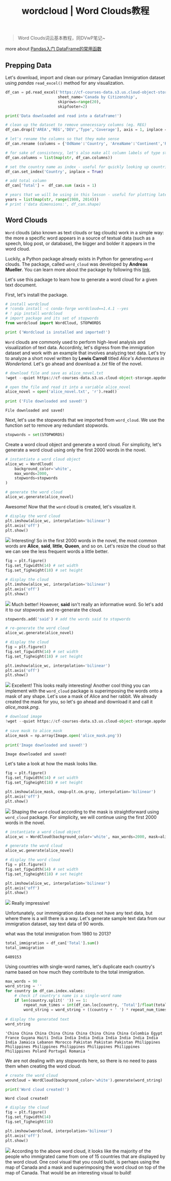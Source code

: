 ﻿---
 title: wordcloud | Word Clouds教程
 date: 
 updated: 
 categories:
 - DSci
 - Visualization
 tags:
 - DataScience
 - Visualization
 - wordcloud
---
>Word Clouds词云基本教程，同DVwP笔记~
<!--less-->

more about [Pandas入门 DataFrame的常用函数](https://blog.csdn.net/weixin_43360896/article/details/111874473)



## Prepping Data
Let's download, import and clean our primary Canadian Immigration dataset using _pandas_ `read_excel()` method for any visualization.

```python
df_can = pd.read_excel('https://cf-courses-data.s3.us.cloud-object-storage.appdomain.cloud/IBMDeveloperSkillsNetwork-DV0101EN-SkillsNetwork/Data%20Files/Canada.xlsx',
                       sheet_name='Canada by Citizenship',
                       skiprows=range(20),
                       skipfooter=2)

print('Data downloaded and read into a dataframe!')

# clean up the dataset to remove unnecessary columns (eg. REG) 
df_can.drop(['AREA','REG','DEV','Type','Coverage'], axis = 1, inplace = True)

# let's rename the columns so that they make sense
df_can.rename (columns = {'OdName':'Country', 'AreaName':'Continent','RegName':'Region'}, inplace = True)

# for sake of consistency, let's also make all column labels of type string
df_can.columns = list(map(str, df_can.columns))

# set the country name as index - useful for quickly looking up countries using .loc method
df_can.set_index('Country', inplace = True)

# add total column
df_can['Total'] =  df_can.sum (axis = 1)

# years that we will be using in this lesson - useful for plotting later on
years = list(map(str, range(1980, 2014)))
# print ('data dimensions:', df_can.shape)
```

## Word Clouds
`Word` clouds (also known as text clouds or tag clouds) work in a simple way: the more a specific word appears in a source of textual data (such as a speech, blog post, or database), the bigger and bolder it appears in the word cloud.


Luckily, a Python package already exists in Python for generating `word` clouds. The package, called `word_cloud` was developed by **Andreas Mueller**. You can learn more about the package by following this [link](https://github.com/amueller/word_cloud/).

Let's use this package to learn how to generate a word cloud for a given text document.


First, let's install the package.



```python
# install wordcloud
# !conda install -c conda-forge wordcloud==1.4.1 --yes
# ! pip install wordcloud
# import package and its set of stopwords
from wordcloud import WordCloud, STOPWORDS

print ('Wordcloud is installed and imported!')
```

`Word` clouds are commonly used to perform high-level analysis and visualization of text data. Accordinly, let's digress from the immigration dataset and work with an example that involves analyzing text data. Let's try to analyze a short novel written by **Lewis Carroll** titled _Alice's Adventures in Wonderland_. Let's go ahead and download a _.txt_ file of the novel.



```python
# download file and save as alice_novel.txt
!wget --quiet https://cf-courses-data.s3.us.cloud-object-storage.appdomain.cloud/IBMDeveloperSkillsNetwork-DV0101EN-SkillsNetwork/Data%20Files/alice_novel.txt

# open the file and read it into a variable alice_novel
alice_novel = open('alice_novel.txt', 'r').read()
    
print ('File downloaded and saved!')
```

    File downloaded and saved!
    

Next, let's use the stopwords that we imported from `word_cloud`. We use the function _set_ to remove any redundant stopwords.



```python
stopwords = set(STOPWORDS)
```

Create a word cloud object and generate a word cloud. For simplicity, let's generate a word cloud using only the first 2000 words in the novel.



```python
# instantiate a word cloud object
alice_wc = WordCloud(
    background_color='white',
    max_words=2000,
    stopwords=stopwords
)

# generate the word cloud
alice_wc.generate(alice_novel)
```
Awesome! Now that the `word` cloud is created, let's visualize it.



```python
# display the word cloud
plt.imshow(alice_wc, interpolation='bilinear')
plt.axis('off')
plt.show()
```
![](https://img-blog.csdnimg.cn/20201229164758369.png)
Interesting! So in the first 2000 words in the novel, the most common words are **Alice**, **said**, **little**, **Queen**, and so on. Let's resize the cloud so that we can see the less frequent words a little better.



```python
fig = plt.figure()
fig.set_figwidth(14) # set width
fig.set_figheight(18) # set height

# display the cloud
plt.imshow(alice_wc, interpolation='bilinear')
plt.axis('off')
plt.show()
```

![](https://img-blog.csdnimg.cn/2020122916482716.png?x-oss-process=image/watermark,type_ZmFuZ3poZW5naGVpdGk,shadow_10,text_aHR0cHM6Ly9ibG9nLmNzZG4ubmV0L3dlaXhpbl80MzM2MDg5Ng==,size_16,color_FFFFFF,t_70)
Much better! However, **said** isn't really an informative word. So let's add it to our stopwords and re-generate the cloud.



```python
stopwords.add('said') # add the words said to stopwords

# re-generate the word cloud
alice_wc.generate(alice_novel)

# display the cloud
fig = plt.figure()
fig.set_figwidth(14) # set width
fig.set_figheight(18) # set height

plt.imshow(alice_wc, interpolation='bilinear')
plt.axis('off')
plt.show()
```

![](https://img-blog.csdnimg.cn/20201229164844466.png?x-oss-process=image/watermark,type_ZmFuZ3poZW5naGVpdGk,shadow_10,text_aHR0cHM6Ly9ibG9nLmNzZG4ubmV0L3dlaXhpbl80MzM2MDg5Ng==,size_16,color_FFFFFF,t_70)
Excellent! This looks really interesting! Another cool thing you can implement with the `word_cloud` package is superimposing the words onto a mask of any shape. Let's use a mask of Alice and her rabbit. We already created the mask for you, so let's go ahead and download it and call it _alice_mask.png_.



```python
# download image
!wget --quiet https://cf-courses-data.s3.us.cloud-object-storage.appdomain.cloud/IBMDeveloperSkillsNetwork-DV0101EN-SkillsNetwork/labs/Module%204/images/alice_mask.png
    
# save mask to alice_mask
alice_mask = np.array(Image.open('alice_mask.png'))
    
print('Image downloaded and saved!')
```

    Image downloaded and saved!
    

Let's take a look at how the mask looks like.



```python
fig = plt.figure()
fig.set_figwidth(14) # set width
fig.set_figheight(18) # set height

plt.imshow(alice_mask, cmap=plt.cm.gray, interpolation='bilinear')
plt.axis('off')
plt.show()
```

![](https://img-blog.csdnimg.cn/20201229164912593.png?x-oss-process=image/watermark,type_ZmFuZ3poZW5naGVpdGk,shadow_10,text_aHR0cHM6Ly9ibG9nLmNzZG4ubmV0L3dlaXhpbl80MzM2MDg5Ng==,size_16,color_FFFFFF,t_70)
Shaping the `word` cloud according to the mask is straightforward using `word_cloud` package. For simplicity, we will continue using the first 2000 words in the novel.



```python
# instantiate a word cloud object
alice_wc = WordCloud(background_color='white', max_words=2000, mask=alice_mask, stopwords=stopwords)

# generate the word cloud
alice_wc.generate(alice_novel)

# display the word cloud
fig = plt.figure()
fig.set_figwidth(14) # set width
fig.set_figheight(18) # set height

plt.imshow(alice_wc, interpolation='bilinear')
plt.axis('off')
plt.show()
```

![](https://img-blog.csdnimg.cn/20201229164926288.png?x-oss-process=image/watermark,type_ZmFuZ3poZW5naGVpdGk,shadow_10,text_aHR0cHM6Ly9ibG9nLmNzZG4ubmV0L3dlaXhpbl80MzM2MDg5Ng==,size_16,color_FFFFFF,t_70)
Really impressive!


Unfortunately, our immmigration data does not have any text data, but where there is a will there is a way. Let's generate sample text data from our immigration dataset, say text data of 90 words.

what was the total immigration from 1980 to 2013?



```python
total_immigration = df_can['Total'].sum()
total_immigration
```




    6409153



Using countries with single-word names, let's duplicate each country's name based on how much they contribute to the total immigration.



```python
max_words = 90
word_string = ''
for country in df_can.index.values:
    # check if country's name is a single-word name
    if len(country.split(' ')) == 1:
        repeat_num_times = int(df_can.loc[country, 'Total']/float(total_immigration)*max_words)
        word_string = word_string + ((country + ' ') * repeat_num_times)
                                     
# display the generated text
word_string
```




    'China China China China China China China China China Colombia Egypt France Guyana Haiti India India India India India India India India India Jamaica Lebanon Morocco Pakistan Pakistan Pakistan Philippines Philippines Philippines Philippines Philippines Philippines Philippines Poland Portugal Romania '



We are not dealing with any stopwords here, so there is no need to pass them when creating the word cloud.



```python
# create the word cloud
wordcloud = WordCloud(background_color='white').generate(word_string)

print('Word cloud created!')
```

    Word cloud created!
    


```python
# display the cloud
fig = plt.figure()
fig.set_figwidth(14)
fig.set_figheight(18)

plt.imshow(wordcloud, interpolation='bilinear')
plt.axis('off')
plt.show()
```


![](https://img-blog.csdnimg.cn/20201229165020131.png?x-oss-process=image/watermark,type_ZmFuZ3poZW5naGVpdGk,shadow_10,text_aHR0cHM6Ly9ibG9nLmNzZG4ubmV0L3dlaXhpbl80MzM2MDg5Ng==,size_16,color_FFFFFF,t_70)
According to the above word cloud, it looks like the majority of the people who immigrated came from one of 15 countries that are displayed by the word cloud. One cool visual that you could build, is perhaps using the map of Canada and a mask and superimposing the word cloud on top of the map of Canada. That would be an interesting visual to build!
